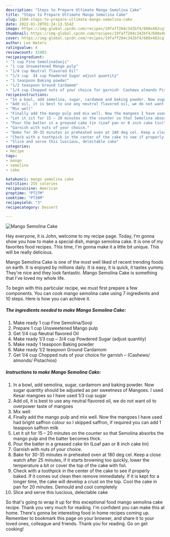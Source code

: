 ```yaml
---
description: "Steps to Prepare Ultimate Mango Semolina Cake"
title: "Steps to Prepare Ultimate Mango Semolina Cake"
slug: 1508-steps-to-prepare-ultimate-mango-semolina-cake
date: 2022-01-28T01:24:13.554Z
image: https://img-global.cpcdn.com/recipes/19faff204c342bf4/680x482cq70/mango-semolina-cake-recipe-main-photo.jpg
thumbnail: https://img-global.cpcdn.com/recipes/19faff204c342bf4/680x482cq70/mango-semolina-cake-recipe-main-photo.jpg
cover: https://img-global.cpcdn.com/recipes/19faff204c342bf4/680x482cq70/mango-semolina-cake-recipe-main-photo.jpg
author: Leo Waters
ratingvalue: 4
reviewcount: 32403
recipeingredient:
- "1 cup Fine SemolinaSooji"
- "1 cup Unsweetened Mango pulp"
- "1/4 cup Neutral flavored Oil"
- "1/3 cup  34 cup Powdered Sugar adjust quantity"
- "1 teaspoon Baking powder"
- "1/2 teaspoon Ground Cardamom"
- "1/4 cup Chopped nuts of your choice for garnish  Cashews almonds Pistachios"
recipeinstructions:
- "In a bowl, add semolina, sugar, cardamom and baking powder. Now sugar quantity should be adjusted as per sweetness of Mangoes. I used Kesar mangoes so I have used 1/3 cup sugar"
- "Add oil, it is best to use any neutral flavored oil, we do not want oil to overpower taste of mangoes"
- "Mix well"
- "Finally add the mango pulp and mix well. Now the mangoes I have used had bright saffron colour so I skipped saffron, if required you can add 1 teaspoon saffron milk"
- "Let it sit for 15 – 20 minutes on the counter so that Semolina absorbs the mango pulp and the batter becomes thick."
- "Pour the batter in a greased cake tin (Loaf pan or 8 inch cake tin)"
- "Garnish with nuts of your choice."
- "Bake for 30-35 minutes in preheated oven at 180 deg cel. Keep a close watch after 25 minutes, if it starts browning too quickly, lower the temperature a bit or cover the top of the cake with foil."
- "Check with a toothpick in the center of the cake to see if properly baked. If it comes out clean then remove immediately. If it is kept for a longer time, the cake will develop a crust on the top. Cool the cake in pan for 20 minutes. Demould and cool completely"
- "Slice and serve this luscious, delectable cake"
categories:
- Recipe
tags:
- mango
- semolina
- cake

katakunci: mango semolina cake 
nutrition: 255 calories
recipecuisine: American
preptime: "PT27M"
cooktime: "PT30M"
recipeyield: "3"
recipecategory: Dessert

---
```



![Mango Semolina Cake](https://img-global.cpcdn.com/recipes/19faff204c342bf4/680x482cq70/mango-semolina-cake-recipe-main-photo.jpg)

Hey everyone, it is John, welcome to my recipe page. Today, I'm gonna show you how to make a special dish, mango semolina cake. It is one of my favorites food recipes. This time, I'm gonna make it a little bit unique. This will be really delicious.

Mango Semolina Cake is one of the most well liked of recent trending foods on earth. It is enjoyed by millions daily. It is easy, it is quick, it tastes yummy. They're nice and they look fantastic. Mango Semolina Cake is something that I've loved my whole life.




To begin with this particular recipe, we must first prepare a few components. You can cook mango semolina cake using 7 ingredients and 10 steps. Here is how you can achieve it.

<!--inarticleads1-->

##### The ingredients needed to make Mango Semolina Cake:

1. Make ready 1 cup Fine Semolina/Sooji
1. Prepare 1 cup Unsweetened Mango pulp
1. Get 1/4 cup Neutral flavored Oil
1. Make ready 1/3 cup – 3/4 cup Powdered Sugar (adjust quantity)
1. Make ready 1 teaspoon Baking powder
1. Make ready 1/2 teaspoon Ground Cardamom
1. Get 1/4 cup Chopped nuts of your choice for garnish – (Cashews/ almonds/ Pistachios)




<!--inarticleads2-->

##### Instructions to make Mango Semolina Cake:

1. In a bowl, add semolina, sugar, cardamom and baking powder. Now sugar quantity should be adjusted as per sweetness of Mangoes. I used Kesar mangoes so I have used 1/3 cup sugar
1. Add oil, it is best to use any neutral flavored oil, we do not want oil to overpower taste of mangoes
1. Mix well
1. Finally add the mango pulp and mix well. Now the mangoes I have used had bright saffron colour so I skipped saffron, if required you can add 1 teaspoon saffron milk
1. Let it sit for 15 – 20 minutes on the counter so that Semolina absorbs the mango pulp and the batter becomes thick.
1. Pour the batter in a greased cake tin (Loaf pan or 8 inch cake tin)
1. Garnish with nuts of your choice.
1. Bake for 30-35 minutes in preheated oven at 180 deg cel. Keep a close watch after 25 minutes, if it starts browning too quickly, lower the temperature a bit or cover the top of the cake with foil.
1. Check with a toothpick in the center of the cake to see if properly baked. If it comes out clean then remove immediately. If it is kept for a longer time, the cake will develop a crust on the top. Cool the cake in pan for 20 minutes. Demould and cool completely
1. Slice and serve this luscious, delectable cake




So that's going to wrap it up for this exceptional food mango semolina cake recipe. Thank you very much for reading. I'm confident you can make this at home. There's gonna be interesting food in home recipes coming up. Remember to bookmark this page on your browser, and share it to your loved ones, colleague and friends. Thank you for reading. Go on get cooking!
